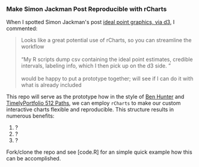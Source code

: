 ### Make Simon Jackman Post Reproducible with rCharts

When I spotted Simon Jackman's post [ideal point graphics, via d3](http://jackman.stanford.edu/blog/?p=2888), I commented:

<blockquote>
Looks like a great potential use of rCharts, so you can streamline the workflow
<br/><br/>
“My R scripts dump csv containing the ideal point estimates, credible intervals, labeling info, which I then pick up on the d3 side. ”
<br/><br/>
would be happy to put a prototype together; will see if I can do it with what is already included
</blockquote>

This repo will serve as the prototype how in the style of [Ben Hunter](http://mostlyconjecture.com/blog/) and [TimelyPortfolio 512 Paths](http://timelyportfolio.blogspot.com/2013/04/d3-r-with-rcharts-and-slidify.html), we can employ `rCharts` to make our custom interactive charts flexible and reproducible.  This structure results in numerous benefits:

1. ?
2. ?
3. ?


Fork/clone the repo and see [code.R] for an simple quick example how this can be accomplished.
